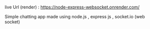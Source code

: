 live Url (render) : https://node-express-websocket.onrender.com/

Simple chatting app made using node.js , express js , socket.io (web socket)
